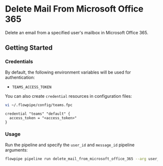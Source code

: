 # Delete Mail From Microsoft Office 365

Delete an email from a specified user's mailbox in Microsoft Office 365.

## Getting Started

### Credentials

By default, the following environment variables will be used for authentication:

- `TEAMS_ACCESS_TOKEN`

You can also create `credential` resources in configuration files:

```sh
vi ~/.flowpipe/config/teams.fpc
```

```hcl
credential "teams" "default" {
  access_token = "<access_token>"
}
```

### Usage

Run the pipeline and specify the `user_id` and `message_id` pipeline arguments:

```sh
flowpipe pipeline run delete_mail_from_microsoft_office_365 --arg user_id='<user_id>' --arg message_id='<message_id>'
```

